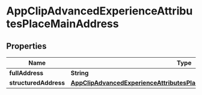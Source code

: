 

# AppClipAdvancedExperienceAttributesPlaceMainAddress


## Properties

| Name | Type | Description | Notes |
|------------ | ------------- | ------------- | -------------|
|**fullAddress** | **String** |  |  [optional] |
|**structuredAddress** | [**AppClipAdvancedExperienceAttributesPlaceMainAddressStructuredAddress**](AppClipAdvancedExperienceAttributesPlaceMainAddressStructuredAddress.md) |  |  [optional] |



